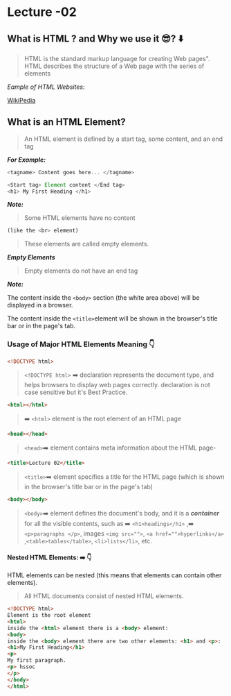 # Lecture -02

## What is HTML ? and Why we use it 😎? ⬇️

> HTML is the standard markup language for creating Web pages".
> HTML describes the structure of a Web page with the series of elements

_Eample of HTML Websites:_

[WikiPedia](https://en.wikipedia.org/wiki/Main_Page "WikiPedia")

## What is an HTML Element?

> An HTML element is defined by a start tag, some content, and an end tag

_**For Example:**_

```js
<tagname> Content goes here... </tagname>
```

```js
<Start tag> Element content </End tag>
<h1> My First Heading </h1>
```

_**Note:**_

> Some HTML elements have no content

```js
(like the <br> element)
```

> These elements are called empty elements.

_**Empty Elements**_

> Empty elements do not have an end tag

_**Note:**_

The content inside the `<body>` section (the white area above) will be displayed in a browser.

The content inside the
`<title>`element will be shown in the browser's title bar or in the page's tab.

### Usage of Major HTML Elements Meaning 👇

```html
<!DOCTYPE html>
```

> `<!DOCTYPE html>` ➡️ declaration represents the document type, and helps browsers
> to display web pages correctly. declaration is not case sensitive but it's Best
> Practice.

```html
<html></html>
```

> ➡️ `<html>` element is the root element of an HTML page

```html
<head></head>
```

> `<head>`➡️ element contains meta information about the HTML page-

```html
<title>Lecture 02</title>
```

> `<title>`➡️ element specifies a title for the HTML page (which is shown in the browser's title bar or in the page's tab)

```html
<body></body>
```

> `<body>`➡️ element defines the document's body, and it is a _**container**_ for all the visible contents, such as ➡️ `<h1>headings</h1>` ,➡️ `<p>paragraphs </p>`, images `<img src="">`, `<a href="">hyperlinks</a>` ,`<table>tables</table>`, `<li>lists</li>`, etc.

#### Nested HTML Elements: ➡️ 👇

HTML elements can be nested (this means that elements can contain other elements).

> All HTML documents consist of nested HTML elements.

```html
<!DOCTYPE html>
Element is the root element
<html>
inside the <html> element there is a <body> element:
<body>
inside the <body> element there are two other elements: <h1> and <p>:
<h1>My First Heading</h1>
<p>
My first paragraph.
<p> hssoc
</p>
</body>
</html>
```
